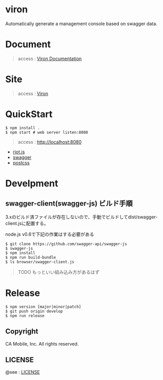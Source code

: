 # viron
Automatically generate a management console based on swagger data.

# Document

> access : [Viron Documentation](https://cam-inc.github.io/viron-doc/)

# Site

> access : [Viron](https://cam-inc.github.io/viron/latest)

# QuickStart

```
$ npm install .
$ npm start # web server listen:8080
```

> access : [http://localhost:8080](http://localhost:8080)

- [riot.js](http://riotjs.com/)
- [swagger](http://swagger.io/)
- [postcss](http://postcss.org/)

# Develpment


## swagger-client(swagger-js) ビルド手順

3.xのビルド済ファイルが存在しないので、手動でビルドしてdist/swagger-client.jsに配置する。

node.js v0.6で下記の作業はする必要がある


```
$ git clone https://github.com/swagger-api/swagger-js
$ swagger-js
$ npm install
$ npm run build-bundle
$ ls browser/swagger-client.js
```

> TODO もっといい組み込み方があるはず

# Release

```
$ npm version [major|minor|patch]
$ git push origin develop
$ npm run release
```

## Copyright

CA Mobile, Inc. All rights reserved.

## LICENSE

@see : [LICENSE](blob/develop/LICENSE)
